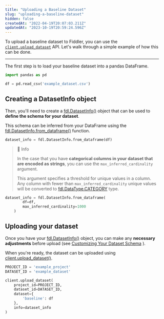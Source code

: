 ```yaml
---
title: "Uploading a Baseline Dataset"
slug: "uploading-a-baseline-dataset"
hidden: false
createdAt: "2022-04-19T20:07:03.211Z"
updatedAt: "2023-10-19T20:59:24.596Z"
---
```

To upload a baseline dataset to Fiddler, you can use the [`client.upload_dataset`](ref:clientupload_dataset) API. Let's walk through a simple example of how this can be done.

***

The first step is to load your baseline dataset into a pandas DataFrame.

```python
import pandas as pd

df = pd.read_csv('example_dataset.csv')
```

## Creating a DatasetInfo object

Then, you'll need to create a [fdl.DatasetInfo()](ref:fdldatasetinfo) object that can be used to **define the schema for your dataset**.

This schema can be inferred from your DataFrame using the [fdl.DatasetInfo.from_dataframe()](ref:fdldatasetinfofrom_dataframe) function.

```python
dataset_info = fdl.DatasetInfo.from_dataframe(df)
```

> 📘 Info
> 
> In the case that you have **categorical columns in your dataset that are encoded as strings**, you can use the `max_inferred_cardinality` argument.
> 
> This argument specifies a threshold for unique values in a column. Any column with fewer than `max_inferred_cardinality` unique values will be converted to [fdl.DataType.CATEGORY](ref:fdldatatype)  type.

```python
dataset_info = fdl.DatasetInfo.from_dataframe(
        df=df,
        max_inferred_cardinality=1000
    )
```

## Uploading your dataset

Once you have your [fdl.DatasetInfo()](ref:fdldatasetinfo) object, you can make any **necessary adjustments** before upload (see [Customizing Your Dataset Schema](doc:customizing-your-dataset-schema) ).

When you're ready, the dataset can be uploaded using [client.upload_dataset()](ref:clientupload_dataset).

```python
PROJECT_ID = 'example_project'
DATASET_ID = 'example_dataset'

client.upload_dataset(
    project_id=PROJECT_ID,
    dataset_id=DATASET_ID,
    dataset={
        'baseline': df
    },
    info=dataset_info
)
```